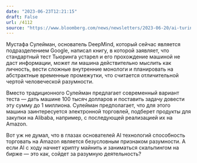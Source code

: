 ```yaml
---
date: "2023-06-23T12:21:15"
draft: False
url: /4112
source: "https://www.bloomberg.com/news/newsletters/2023-06-20/ai-turing-test-for-chatgpt-or-bard-proposed-by-mustafa-suleyman"
---
```


Мустафа Сулейман, основатель DeepMind, который сейчас является подразделением Google, написал книгу, в которой заявляет, что стандартный тест Тьюринга устарел и его прохождение машиной не даст информации, может ли машина действительно мыслить как личность, вести сложные внутренние монологи и планировать на абстрактные временные промежутки, что считается отличительной чертой человеческой разумности.

Вместо традиционного Сулейман предлагает современный вариант теста — дать машине 100 тысяч долларов и поставить задачу довести эту сумму до 1 миллиона. Сулейман предполагает, что для этого машина заинтересуется электронной торговлей, подберет продукты для закупки на Alibaba, например, с последующей реализацией их на Amazon.

Вот уж не думал, что в глазах основателей AI технологий способность торговать на Amazon является безусловным признаком разумности. А если AI с ходу начнет крипту майнить и заниматься скальпингом на бирже — это как, сойдет за разумную деятельность?
